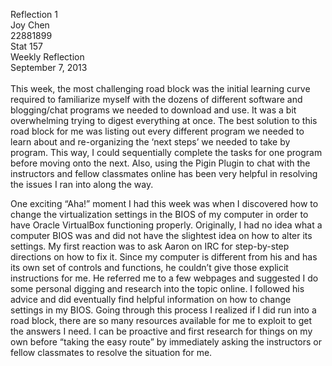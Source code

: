 Reflection 1<br>
Joy Chen<br>
22881899<br>
Stat 157<br> 
Weekly Reflection<br>
September 7, 2013<br>
<br>
This week, the most challenging road block was the initial learning curve required to familiarize myself with the
dozens of different software and blogging/chat programs we needed to download and use. It was a bit overwhelming trying
to digest everything at once. The best solution to this road block for me was listing out every different program we
needed to learn about and re-organizing the ‘next steps’ we needed to take by program. This way, I could sequentially
complete the tasks for one program before moving onto the next. Also, using the Pigin Plugin to chat with the instructors
and fellow classmates online has been very helpful in resolving the issues I ran into along the way.

One exciting “Aha!” moment I had this week was when I discovered how to change the virtualization settings in the
BIOS of my computer in order to have Oracle VirtualBox functioning properly. Originally, I had no idea what a computer
BIOS was and did not have the slightest idea on how to alter its settings. My first reaction was to ask Aaron on IRC
for step-by-step directions on how to fix it. Since my computer is different from his and has its own set of controls
and functions, he couldn’t give those explicit instructions for me. He referred me to a few webpages and suggested I
do some personal digging and research into the topic online. I followed his advice and did eventually find helpful
information on how to change settings in my BIOS. Going through this process I realized if I did run into a road block,
there are so many resources available for me to exploit to get the answers I need. I can be proactive and first research
for things on my own before “taking the easy route” by immediately asking the instructors or fellow classmates to
resolve the situation for me.
